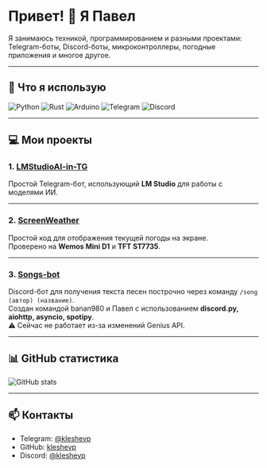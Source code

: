 # Привет! 👋 Я Павел

Я занимаюсь техникой, программированием и разными проектами: Telegram-боты, Discord-боты, микроконтроллеры, погодные приложения и многое другое.  

---

## 🚀 Что я использую
![Python](https://img.shields.io/badge/Python-3.11-blue?style=for-the-badge)
![Rust](https://img.shields.io/badge/Rust-1.72-orange?style=for-the-badge)
![Arduino](https://img.shields.io/badge/Arduino-IDE-red?style=for-the-badge)
![Telegram](https://img.shields.io/badge/Telegram-bots-blue?style=for-the-badge)
![Discord](https://img.shields.io/badge/Discord-bots-purple?style=for-the-badge)

---

## 💻 Мои проекты

### 1. [LMStudioAI-in-TG](https://github.com/kleshevp/LMStudioAI-in-TG)
Простой Telegram-бот, использующий **LM Studio** для работы с моделями ИИ.

---

### 2. [ScreenWeather](https://github.com/kleshevp/ScreenWeather)
Простой код для отображения текущей погоды на экране.  
Проверено на **Wemos Mini D1** и **TFT ST7735**.

---

### 3. [Songs-bot](https://github.com/kleshevp/Songs-bot)
Discord-бот для получения текста песен построчно через команду `/song (автор) (название)`.  
Создан командой banan980 и Павел с использованием **discord.py, aiohttp, asyncio, spotipy**.  
⚠ Сейчас не работает из-за изменений Genius API.

---

## 📊 GitHub статистика
![GitHub stats](https://github-readme-stats.vercel.app/api?username=kleshevp&show_icons=true&theme=tokyonight)

---

## 📫 Контакты
- Telegram: [@kleshevp](https://t.me/kleshevp)
- GitHub: [kleshevp](https://github.com/kleshevp)
- Discord: [@kleshevp](https://discord.com/users/814932720584228874)
<!--
**kleshevp/kleshevp** is a ✨ _special_ ✨ repository because its `README.md` (this file) appears on your GitHub profile.

Here are some ideas to get you started:

- 🔭 I’m currently working on ...
- 🌱 I’m currently learning ...
- 👯 I’m looking to collaborate on ...
- 🤔 I’m looking for help with ...
- 💬 Ask me about ...
- 📫 How to reach me: ...
- 😄 Pronouns: ...
- ⚡ Fun fact: ...
-->
